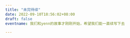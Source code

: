```yaml
---
title: "未完待续"
date: 2022-09-10T18:56:02+08:00
draft: false
eventname: 我们和yenn的故事才刚刚开始，希望我们能一直续写下去

---
```



